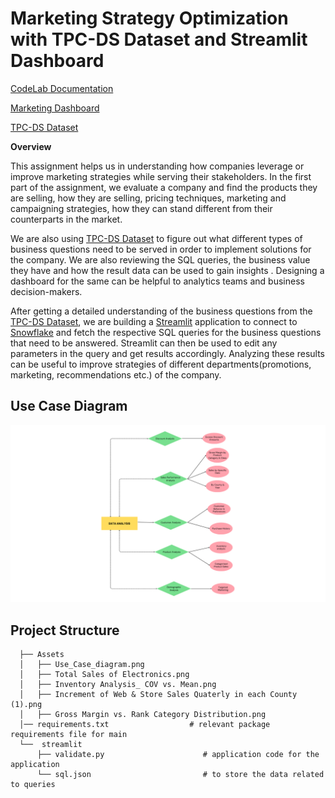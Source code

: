 # Marketing Strategy Optimization with TPC-DS Dataset and Streamlit Dashboard

[CodeLab Documentation](https://codelabs-preview.appspot.com/?file_id=1n8mE3_f0qTe8m5An2pvlBcXlbylzqpmeve8I6kLEqpc/#0)

[Marketing Dashboard](https://app.snowflake.com/qefqbdp/ryb09972/#/final-dashboard-dUwVOcGJT)

[TPC-DS Dataset](https://www.tpc.org/tpc_documents_current_versions/pdf/tpc-ds_v2.5.0.pdf)

**Overview**

This assignment helps us in understanding how companies leverage or improve marketing strategies while serving their stakeholders. In the first part of the assignment, we evaluate a company and find the products they are selling, how they are selling, pricing techniques, marketing and campaigning strategies, how they can stand different from their counterparts in the market.

We are also using [TPC-DS Dataset](https://www.tpc.org/tpc_documents_current_versions/pdf/tpc-ds_v2.5.0.pdf) to figure out what different types of business questions need to be served in order to implement solutions for the company. We are also reviewing the SQL queries, the business value they have and how the result data can be used to gain insights .
Designing a dashboard for the same can be helpful to analytics teams and business decision-makers.

After getting a detailed understanding of the business questions from the [TPC-DS Dataset](https://www.tpc.org/tpc_documents_current_versions/pdf/tpc-ds_v2.5.0.pdf), we are building a [Streamlit](https://streamlit.io/) application to connect to [Snowflake](https://www.snowflake.com/en/) and fetch the respective SQL queries for the business questions that need to be answered.
Streamlit can then be used to edit any parameters in the query and get results accordingly. Analyzing these results can be useful to improve strategies of different departments(promotions, marketing, recommendations etc.) of the company.

## Use Case Diagram
![img.png](https://github.com/AlgoDM-Fall2023-Team4/Assignment01/blob/pranitha_dev/Assets/Use_Case_diagram.png)

## Project Structure
```
  ├── Assets            
  │   ├── Use_Case_diagram.png
  │   ├── Total Sales of Electronics.png
  │   ├── Inventory Analysis_ COV vs. Mean.png
  │   ├── Increment of Web & Store Sales Quaterly in each County  (1).png
  │   ├── Gross Margin vs. Rank Category Distribution.png
  │── requirements.txt                  # relevant package requirements file for main
  └──  streamlit
      ├── validate.py                      # application code for the application
      └── sql.json                         # to store the data related to queries
```
